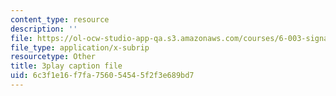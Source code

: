 ```yaml
---
content_type: resource
description: ''
file: https://ol-ocw-studio-app-qa.s3.amazonaws.com/courses/6-003-signals-and-systems-fall-2011/6c3f1e16f7fa756054545f2f3e689bd7_TeVSxZgIHAA.srt
file_type: application/x-subrip
resourcetype: Other
title: 3play caption file
uid: 6c3f1e16-f7fa-7560-5454-5f2f3e689bd7
---
```

